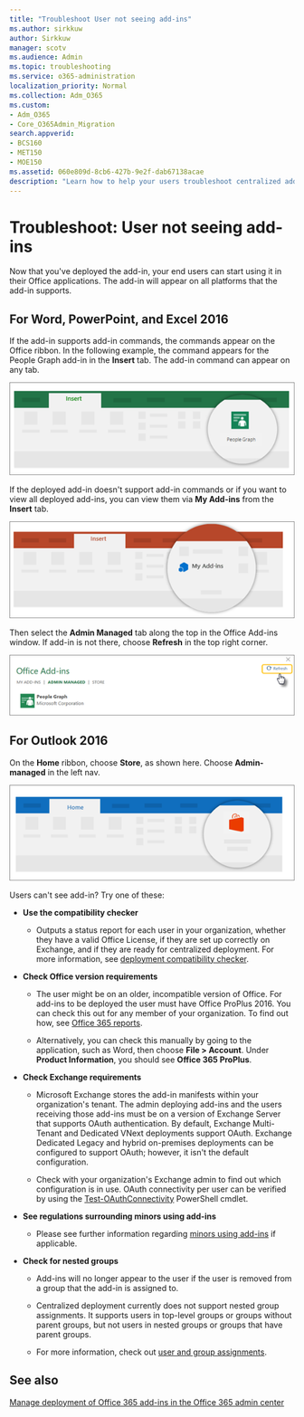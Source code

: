 ```yaml
---
title: "Troubleshoot User not seeing add-ins"
ms.author: sirkkuw
author: Sirkkuw
manager: scotv
ms.audience: Admin
ms.topic: troubleshooting
ms.service: o365-administration
localization_priority: Normal
ms.collection: Adm_O365
ms.custom:
- Adm_O365
- Core_O365Admin_Migration
search.appverid:
- BCS160
- MET150
- MOE150
ms.assetid: 060e809d-8cb6-427b-9e2f-dab67138acae
description: "Learn how to help your users troubleshoot centralized add-ins, if they are not seeing them."
---
```


# Troubleshoot: User not seeing add-ins

Now that you've deployed the add-in, your end users can start using it in their Office applications. The add-in will appear on all platforms that the add-in supports.
  
## For Word, PowerPoint, and Excel 2016

If the add-in supports add-in commands, the commands appear on the Office ribbon. In the following example, the command appears for the People Graph add-in in the **Insert** tab. The add-in command can appear on any tab. 
  
![People Graph in the Insert tab](../media/bc8f7108-72b3-4a8f-abce-9c1d49757396.png)
  
If the deployed add-in doesn't support add-in commands or if you want to view all deployed add-ins, you can view them via **My Add-ins** from the **Insert** tab. 
  
![You can view add-ins in My Add-ins from the Insert tab.](../media/1395dfb5-5cbb-4f9c-851c-74991eb36e1a.png)
  
Then select the **Admin Managed** tab along the top in the Office Add-ins window. If add-in is not there, choose **Refresh** in the top right corner. 
  
![Refresh if your Add-in is not present](../media/528df843-448c-48c9-8c82-10f2cb632174.png)
  
## For Outlook 2016

On the **Home** ribbon, choose **Store**, as shown here. Choose **Admin-managed** in the left nav. 
  
![Choose Store](../media/6ed3bb85-e4e6-4161-8ce9-a693e3f8dfb5.png)
  
Users can't see add-in? Try one of these:
  
- **Use the compatibility checker**
    
  - Outputs a status report for each user in your organization, whether they have a valid Office License, if they are set up correctly on Exchange, and if they are ready for centralized deployment. For more information, see [deployment compatibility checker](https://www.microsoft.com/en-us/download/details.aspx?id=55270).
    
- **Check Office version requirements**
    
  - The user might be on an older, incompatible version of Office. For add-ins to be deployed the user must have Office ProPlus 2016. You can check this out for any member of your organization. To find out how, see [Office 365 reports](https://support.office.com/en-us/article/office-365-reports-in-the-admin-center-microsoft-office-activations-87c24ae2-82e0-4d1e-be01-c3bcc3f18c60?ui=en-US&amp;rs=en-US&amp;ad=US).
    
  - Alternatively, you can check this manually by going to the application, such as Word, then choose **File \> Account**. Under **Product Information**, you should see **Office 365 ProPlus**. 
    
- **Check Exchange requirements**
    
  - Microsoft Exchange stores the add-in manifests within your organization's tenant. The admin deploying add-ins and the users receiving those add-ins must be on a version of Exchange Server that supports OAuth authentication. By default, Exchange Multi-Tenant and Dedicated VNext deployments support OAuth. Exchange Dedicated Legacy and hybrid on-premises deployments can be configured to support OAuth; however, it isn't the default configuration.
    
  - Check with your organization's Exchange admin to find out which configuration is in use. OAuth connectivity per user can be verified by using the [Test-OAuthConnectivity](https://docs.microsoft.com/en-us/powershell/module/exchange/organization/Test-OAuthConnectivity?view=exchange-ps) PowerShell cmdlet. 
    
- **See regulations surrounding minors using add-ins**
    
  - Please see further information regarding [minors using add-ins](https://support.office.com/en-us/article/Manage-deployment-of-Office-365-add-ins-in-the-Office-365-admin-center-737e8c86-be63-44d7-bf02-492fa7cd9c3f) if applicable. 
    
- **Check for nested groups**
    
  - Add-ins will no longer appear to the user if the user is removed from a group that the add-in is assigned to.
    
  - Centralized deployment currently does not support nested group assignments. It supports users in top-level groups or groups without parent groups, but not users in nested groups or groups that have parent groups.
    
  - For more information, check out [user and group assignments](https://support.office.com/en-us/article/Determine-if-Centralized-Deployment-of-add-ins-works-for-your-Office-365-organization-B4527D49-4073-4B43-8274-31B7A3166F92).
    
## See also

[Manage deployment of Office 365 add-ins in the Office 365 admin center](https://support.office.com/article/737e8c86-be63-44d7-bf02-492fa7cd9c3f)

